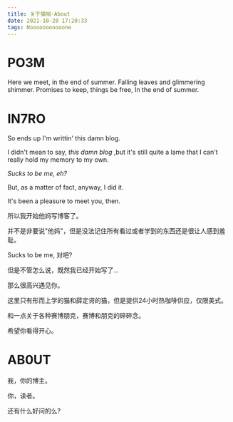```yaml
---
title: 关于猫咖-About
date: 2021-10-28 17:20:33
tags: Nooooooooooone
---
```




# PO3M

Here we meet, in the end of summer.
Falling leaves and glimmering shimmer.
Promises to keep, things be free,
In the end of summer.



# IN7RO

So ends up I'm writtin' this damn blog.

I didn't mean to say, *this damn blog* ,but it's still quite a lame that I can't really hold my memory to my own.

*Sucks to be me, eh?*

But, as a matter of fact, anyway, I did it.

It's been a pleasure to meet you, then.



所以我开始他妈写博客了。

并不是非要说"他妈"，但是没法记住所有看过或者学到的东西还是很让人感到羞耻。

Sucks to be me, 对吧?

但是不管怎么说，既然我已经开始写了...

那么很高兴遇见你。

这里只有形而上学的猫和薛定谔的猫，但是提供24小时热咖啡供应，仅限美式。

和一点关于各种赛博朋克，赛博和朋克的碎碎念。

希望你看得开心。









# AB0UT

我，你的博主。

你，读者。

还有什么好问的么?


